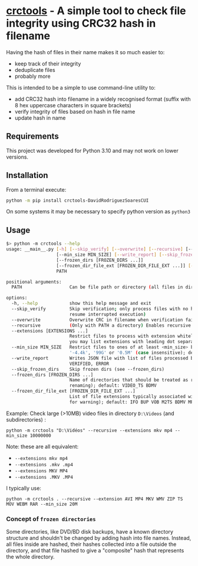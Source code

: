 # [crctools](https://github.com/DavidRodriguezSoaresCUI/crctools) - A simple tool to check file integrity using CRC32 hash in filename

Having the hash of files in their name makes it so much easier to:
- keep track of their integrity
- deduplicate files
- probably more

This is intended to be a simple to use command-line utility to:
- add CRC32 hash into filename in a widely recognised format (suffix with 8 hex uppercase characters in square brackets)
- verify integrity of files based on hash in file name
- update hash in name

## Requirements

This project was developed for Python 3.10 and may not work on lower versions.

## Installation

From a terminal execute:

```bash
python -m pip install crctools-DavidRodriguezSoaresCUI
```

On some systems it may be necessary to specify python version as `python3`

## Usage

```bash
$> python -m crctools --help
usage: __main__.py [-h] [--skip_verify] [--overwrite] [--recursive] [--extensions [EXTENSIONS ...]]
                   [--min_size MIN_SIZE] [--write_report] [--skip_frozen_dirs]
                   [--frozen_dirs [FROZEN_DIRS ...]]
                   [--frozen_dir_file_ext [FROZEN_DIR_FILE_EXT ...]] [--debug]
                   PATH

positional arguments:
  PATH                  Can be file path or directory (all files in directory will be processed)

options:
  -h, --help            show this help message and exit
  --skip_verify         Skip verification; only process files with no hash in filename (useful to
                        resume interrupted execution)
  --overwrite           Overwrite CRC in filename when verification fails
  --recursive           (Only with PATH a directory) Enables recursive search for files to verify
  --extensions [EXTENSIONS ...]
                        Restrict files to process with extension whitelist (default: no restriction;
                        you may list extensions with leading dot separator)
  --min_size MIN_SIZE   Restrict files to ones of at least <min_size> bytes; accepts values like
                        '-4.4k', '99G' or '0.5M' (case insensitive); default: 0)
  --write_report        Writes JSON file with list of files processed by category: COMPUTED,
                        VERIFIED, ERROR
  --skip_frozen_dirs    Skip frozen dirs (see --frozen_dirs)
  --frozen_dirs [FROZEN_DIRS ...]
                        Name of directories that should be treated as read-only (so no file
                        renaming); default: VIDEO_TS BDMV
  --frozen_dir_file_ext [FROZEN_DIR_FILE_EXT ...]
                        List of file extensions typically associated with frozen directories (used
                        for warning); default: IFO BUP VOB M2TS BDMV MPLS CLPI
```

Example: Check large (>10MB) video files in directory `D:\Videos` (and subdirectories) :
```
python -m crctools "D:\Vidéos" --recursive --extensions mkv mp4 --min_size 10000000
```

Note: these are all equivalent:
- `--extensions mkv mp4`
- `--extensions .mkv .mp4`
- `--extensions MKV MP4`
- `--extensions .MKV .MP4`

I typically use:
```
python -m crctools . --recursive --extension AVI MP4 MKV WMV ZIP TS MOV WEBM RAR --min_size 20M
```


### Concept of `frozen directories`

Some directories, like DVD/BD disk backups, have a known directory structure and shouldn't be changed by adding hash into file names. Instead, all files inside are hashed, their hashes collected into a file outside the directory, and that file hashed to give a "composite" hash that represents the whole directory.